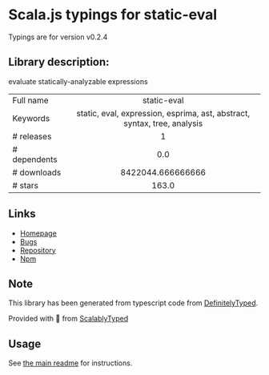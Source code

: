 
# Scala.js typings for static-eval

Typings are for version v0.2.4

## Library description:
evaluate statically-analyzable expressions

|                    |                 |
| ------------------ | :-------------: |
| Full name          | static-eval |
| Keywords           | static, eval, expression, esprima, ast, abstract, syntax, tree, analysis |
| # releases         | 1 |
| # dependents       | 0.0 |
| # downloads        | 8422044.666666666 |
| # stars            | 163.0 |

## Links
- [Homepage](https://github.com/browserify/static-eval)
- [Bugs](https://github.com/browserify/static-eval/issues)
- [Repository](https://github.com/browserify/static-eval)
- [Npm](https://www.npmjs.com/package/static-eval)
    


## Note
This library has been generated from typescript code from [DefinitelyTyped](https://definitelytyped.org).

Provided with :purple_heart: from [ScalablyTyped](https://github.com/oyvindberg/ScalablyTyped)

## Usage
See [the main readme](../../readme.md) for instructions.


